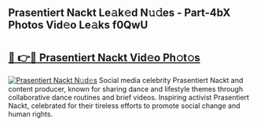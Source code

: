 ## Prasentiert Nackt Le𝚊k𝚎d N𝚞𝚍es - Part-4bX Photos Vid𝚎o Le𝚊ks f0QwU

# <h2><a href="http://fb7vu0.evod.top/?m=Prasentiert+Nackt">🔗 👉🔴 Prasentiert Nackt Vid𝚎o Ph𝚘t𝚘s</a></h2>

[![Prasentiert Nackt N𝚞d𝚎s](https://i.imgur.com/8V9OHl7.gif)](http://fb7vu0.evod.top/?m=Prasentiert+Nackt)
Social media celebrity Prasentiert Nackt and content producer, known for sharing dance and lifestyle themes through collaborative dance routines and brief videos. Inspiring activist Prasentiert Nackt, celebrated for their tireless efforts to promote social change and human rights. 

